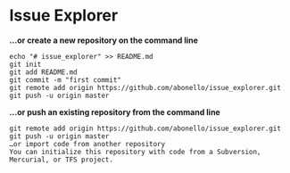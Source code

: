 # Issue Explorer

**…or create a new repository on the command line**  
```
echo "# issue_explorer" >> README.md
git init
git add README.md
git commit -m "first commit"
git remote add origin https://github.com/abonello/issue_explorer.git
git push -u origin master
```
**…or push an existing repository from the command line**  
```
git remote add origin https://github.com/abonello/issue_explorer.git
git push -u origin master
…or import code from another repository
You can initialize this repository with code from a Subversion, Mercurial, or TFS project.
```
